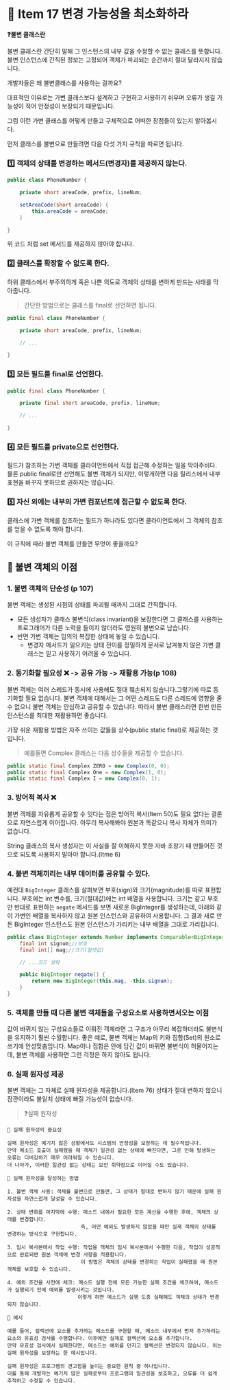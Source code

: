 # 🚀 Item 17 변경 가능성을 최소화하라

 
**❓불변 클래스란**     

불변 클래스란 간단히 말해 그 인스턴스의 내부 값을 수정할 수 없는 클래스를 뜻합니다.
불변 인스턴스에 간직된 정보는 고정되어 객체가 파괴되는 순간까지 절대 달라지지 않습니다.


개발자들은 왜 불변클래스를 사용하는 걸까요?   

대표적인 이유로는 가변 클래스보다 설계하고 구현하고 사용하기 쉬우며 오류가 생길 가능성이 적어 안정성이 보장되기 때문입니다.   

그럼 이런 가변 클래스를 어떻게 만들고 구체적으로 어떠한 장점들이 있는지 알아봅시다.     

먼저 클래스를 불변으로 만들려면 다음 다섯 가지 규칙을 따르면 됩니다.

### 1️⃣ 객체의 상태를 변경하는 메서드(변경자)를 제공하지 않는다.

```java
public class PhoneNumber {

	private short areaCode, prefix, lineNum;

	setAreaCode(short areaCode) {
		this.areaCode = areaCode;
	}

}
```

위 코드 처럼  set 메서드를 제공하지 않아야 합니다.

### 2️⃣ 클래스를 확장할 수 없도록 한다.

하위 클래스에서 부주의하게 혹은 나쁜 의도로 객체의 상태를 변하게 만드는 사태를 막아줍니다.


> 간단한 방법으로는 클래스를 final로 선언하면 됩니다.
```java
public final class PhoneNumber {

	private short areaCode, prefix, lineNum;

	// ...

}
```

### 3️⃣ 모든 필드를 final로 선언한다.


```java
public final class PhoneNumber {

	private final short areaCode, prefix, lineNum;

	// ...

}
```

### 4️⃣ 모든 필드를 private으로 선언한다.  

필드가 참조하는 가변 객체를 클라이언트에서 직접 접근해 수정하는 일을 막아주비다.
물론 public final로만 선언해도 불변 객체가 되지만, 이렇게하면 다음 릴리스에서 내부 표현을 바꾸지 못하므로 권하지는 않습니다.

### 5️⃣ 자신 외에는 내부의 가변 컴포넌트에 접근할 수 없도록 한다.

클래스에 가변 객체를 참조하는 필드가 하나라도 있다면 클라이언트에서 그 객체의 참조를 얻을 수 없도록 해야 합니다.  


이 규칙에 따라 불변 객체를 만들면 무엇이 좋을까요?


## 🚀 불변 객체의 이점


### 1. 불변 객체의 단순성 (p 107)

불변 객체는 생성된 시점의 상태를 파괴될 때까지 그대로 간직합니다.  
- 모든 생성자가 클래스 불변식(class invariant)을 보장한다면 그 클래스를 사용하는 프로그래머가 다른 노력을 들이지 않더라도 영원히 불변으로 남습니다.  
- 반면 가변 객체는 임의의 복잡한 상태에 놓일 수 있습니다.
	- 변경자 메서드가 일으키는 상태 전이를 정밀하게 문서로 남겨놓지 않은 가변 클래스는 믿고 사용하기 어려울 수 있습니다.  

### 2. 동기화할 필요성 ❌  -> 공유 가능 -> 재활용 가능(p 108)

불변 객체는 여러 스레드가 동시에 사용해도 절대 훼손되지 않습니다.그렇기에 따로 동기화할 필요 없습니다. 
불변 객체에 대해서는 그 어떤 스레드도 다른 스레드에 영향을 줄 수 없으니 불변 객체는 안심하고 공유할 수 있습니다. 따라서 불변 클래스라면 한번 만든 인스턴스를 최대한 재활용하면 좋습니다.  

가장 쉬운 재활용 방법은 자주 쓰이는 값들을 상수(public static final)로 제공하는 것입니다.  
>예를들면 Complex 클래스는 다음 상수들을 제공할 수 있습니다.
```java
public static final Complex ZERO = new Complex(0, 0);
public static final Complex One = new Complex(1, 0);
public static final Complex I = new Complex(0, 1);
```

### 3. 방어적 복사 ❌

불변 객체를 자유롭게 공유할 수 잇다는 점은 방어적 복사(Item 50)도 필요 없다는 결론으로 자연스럽게 이어집니다. 아무리 복사해봐야 원본과 똑같으니 복사 자체가 의미가 없습니다.  

String 클래스의 복사 생성자는 이 사실을 잘 이해하지 못한 자바 초창기 때 만들어진 것으로 되도록 사용하지 말아야 합니다.(Itme 6)

### 4. 불변 객체끼리는 내부 데이터를 공유할 수 있다.

예컨대 `BigInteger` 클래스를 살펴보면 부호(sign)와 크기(magnitude)를 따로 표현합니다. 부호에는 int 변수를, 크기(절대값)에는 int 배열을 사용합니다.  크기는 같고 부호만 반대로 표현하는 `negate` 메서드를 보면 새로운 BigInteger를 생성하는데, 아래와 같이 가변인 배열을 복사하지 않고 원본 인스턴스와 공유하여 사용합니다. 그 결과 새로 만든 BigInteger 인스턴스도 원본 인스턴스가 가리키는 내부 배열을 그대로 가리킵니다.

```java
public class BigInteger extends Number implements Comparable<BigInteger> {
    final int signum;//부호
    final int[] mag;//크기(절댓값)

    // ...코드 생략

    public BigInteger negate() {
        return new BigInteger(this.mag, -this.signum);
    }
}
```

### 5. 객체를 만들 때 다른 불변 객체들을 구성요소로 사용하면서오는 이점

값이 바뀌지 않는 구성요소들로 이뤄진 객체라면 그 구조가 아무리 복잡하더라도 불변식을 유지하기 훨씬 수월합니다. 좋은 예로, 불변 객체는 Map의 키와 집합(Set)의 원소로 쓰기에 안성맞춤입니다. Map이나 집합은 안에 담긴 값이 바뀌면 불변식이 허물어지는데, 불변 객체를 사용하면 그런 걱정은 하지 않아도 됩니다.  

### 6. 실패 원자성 제공

불변 객체는 그 자체로 실패 원자성을 제공합니다.(Item 76)  상태가 절대 변하지 않으니 잠깐이라도 불일치 상태에 빠질 가능성이 없습니다.

>❓실패 원자성
```
📌 실패 원자성의 중요성

실패 원자성은 예기치 않은 상황에서도 시스템의 안정성을 보장하는 데 필수적입니다.
만약 메소드 호출이 실패했을 때 객체가 일관성 없는 상태에 빠진다면, 그로 인해 발생하는 오류는 디버깅하기 매우 어려워질 수 있습니다.
더 나아가, 이러한 일관성 없는 상태는 보안 취약점으로 이어질 수도 있습니다.

📌 실패 원자성을 달성하는 방법

1. 불변 객체 사용: 객체를 불변으로 만들면, 그 상태가 절대로 변하지 않기 때문에 실패 원자성을 자연스럽게 달성할 수 있습니다.
    
2. 상태 변화를 마지막에 수행: 메소드 내에서 필요한 모든 계산을 수행한 후에, 객체의 상태를 변경합니다.
                        즉, 어떤 예외도 발생하지 않았을 때만 실제 객체의 상태를 변경하는 방식으로 구현합니다.
    
3. 임시 복사본에서 작업 수행: 작업을 객체의 임시 복사본에서 수행한 다음, 작업이 성공적으로 완료되면 원본 객체에 변경 사항을 적용합니다.
                        이 방법은 객체의 상태를 변경하는 작업이 실패했을 때 원본 객체를 보호할 수 있습니다.
    
4. 예외 조건을 사전에 체크: 메소드 실행 전에 모든 가능한 실패 조건을 체크하여, 메소드가 실행되기 전에 예외를 발생시키는 것입니다.
                       이렇게 하면 메소드가 실행 도중 실패해도 객체의 상태가 변경되지 않습니다.
   
📌 예시

예를 들어, 컬렉션에 요소를 추가하는 메소드를 구현할 때, 메소드 내부에서 먼저 추가하려는 요소의 유효성 검사를 수행합니다. 이후에만 실제로 컬렉션에 요소를 추가합니다.
만약 유효성 검사에서 실패한다면, 메소드는 예외를 던지고 컬렉션은 변경되지 않습니다. 이는 실패 원자성을 보장하는 한 예시입니다.

실패 원자성은 프로그램의 견고함을 높이는 중요한 원칙 중 하나입니다.
이를 통해 개발자는 예기치 않은 실패로부터 프로그램의 일관성을 보호하고, 오류를 더 쉽게 추적하고 수정할 수 있습니다.
```
